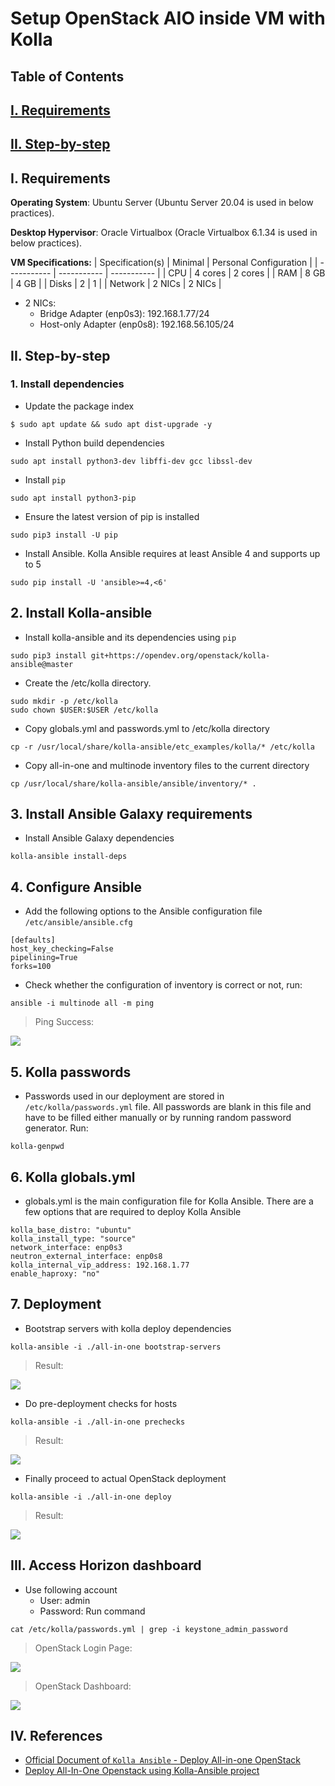 # **Setup OpenStack AIO inside VM with Kolla**
## **Table of Contents**
## [I. Requirements](https://github.com/nhok8t1/Viettel-Digital-Talent-Program-2022/blob/main/Practice-1/DoHoangSon/README.md#i-requirements)
## [II. Step-by-step](https://github.com/nhok8t1/Viettel-Digital-Talent-Program-2022/blob/main/Practice-1/DoHoangSon/README.md#ii-step-by-step)
## **I. Requirements**

**Operating System**: Ubuntu Server (Ubuntu Server 20.04 is used in below practices).

**Desktop Hypervisor**: Oracle Virtualbox (Oracle Virtualbox 6.1.34 is used in below practices).

**VM Specifications:**
| Specification(s) | Minimal | Personal Configuration |
| ----------- | ----------- | ----------- |
|  CPU | 4 cores | 2 cores |
| RAM | 8 GB | 4 GB |
|  Disks | 2 | 1 |
| Network | 2 NICs | 2 NICs |
- 2 NICs:
    + Bridge Adapter (enp0s3): 192.168.1.77/24
    + Host-only Adapter (enp0s8): 192.168.56.105/24

## **II. Step-by-step**
### **1. Install dependencies**
- Update the package index
```
$ sudo apt update && sudo apt dist-upgrade -y
```
- Install Python build dependencies
```
sudo apt install python3-dev libffi-dev gcc libssl-dev
```
- Install `pip`
```
sudo apt install python3-pip
```
- Ensure the latest version of pip is installed
```
sudo pip3 install -U pip
```
- Install Ansible. Kolla Ansible requires at least Ansible 4 and supports up to 5
```
sudo pip install -U 'ansible>=4,<6'
```
## **2. Install Kolla-ansible**
- Install kolla-ansible and its dependencies using `pip`
```
sudo pip3 install git+https://opendev.org/openstack/kolla-ansible@master
```
- Create the /etc/kolla directory. 
```
sudo mkdir -p /etc/kolla
sudo chown $USER:$USER /etc/kolla
```
- Copy globals.yml and passwords.yml to /etc/kolla directory
```
cp -r /usr/local/share/kolla-ansible/etc_examples/kolla/* /etc/kolla
```
- Copy all-in-one and multinode inventory files to the current directory
```
cp /usr/local/share/kolla-ansible/ansible/inventory/* .
```
## **3. Install Ansible Galaxy requirements**
- Install Ansible Galaxy dependencies
```
kolla-ansible install-deps
```
## **4. Configure Ansible**
- Add the following options to the Ansible configuration file `/etc/ansible/ansible.cfg`
```
[defaults]
host_key_checking=False
pipelining=True
forks=100
```
- Check whether the configuration of inventory is correct or not, run:
```
ansible -i multinode all -m ping
```
> Ping Success:
<img src="./img/ping_success.jpg">

## **5. Kolla passwords**
- Passwords used in our deployment are stored in `/etc/kolla/passwords.yml` file. All passwords are blank in this file and have to be filled either manually or by running random password generator. Run:
```
kolla-genpwd
```
## **6. Kolla globals.yml**
- globals.yml is the main configuration file for Kolla Ansible. There are a few options that are required to deploy Kolla Ansible
```
kolla_base_distro: "ubuntu"
kolla_install_type: "source"
network_interface: enp0s3
neutron_external_interface: enp0s8
kolla_internal_vip_address: 192.168.1.77
enable_haproxy: "no"
```
## **7. Deployment**
- Bootstrap servers with kolla deploy dependencies
```
kolla-ansible -i ./all-in-one bootstrap-servers
```
> Result:
<img src="./img/bootstrap_servers.jpg">

- Do pre-deployment checks for hosts
```
kolla-ansible -i ./all-in-one prechecks
```
> Result:
<img src="./img/pre_deploy.jpg">

- Finally proceed to actual OpenStack deployment
```
kolla-ansible -i ./all-in-one deploy
```
> Result:
<img src="./img/deploy.jpg">

## **III. Access Horizon dashboard**
- Use following account
    + User: admin
    + Password: Run command
```
cat /etc/kolla/passwords.yml | grep -i keystone_admin_password
```
> OpenStack Login Page:
<img src="./img/openstack_login.png">

> OpenStack Dashboard:
<img src="./img/openstack_dashboard.png">

## **IV. References**
- [Official Document of `Kolla Ansible` - Deploy All-in-one OpenStack](https://docs.openstack.org/kolla-ansible/latest/user/quickstart.html)
- [Deploy All-In-One Openstack using Kolla-Ansible project](https://www.youtube.com/watch?v=b-XgSPuedro)
